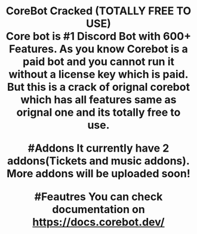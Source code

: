 <h1 align="center">
  CoreBot Cracked (TOTALLY FREE TO USE)
  <br>
  Core bot is  #1 Discord Bot with 600+ Features. As you know Corebot is a paid bot and you cannot run it without a license key which is paid. But this is a crack of orignal corebot which has all features same as orignal one and its totally free to use.

#Addons
  It currently have 2 addons(Tickets and music addons). More addons will be uploaded soon! 
 
#Feautres
  You can check documentation on https://docs.corebot.dev/
